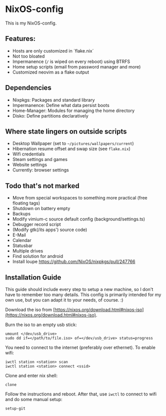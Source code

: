# NixOS-config

This is my NixOS-config.

## Features:

- Hosts are only customized in ´flake.nix´
- Not too bloated
- Impermanence (`/` is wiped on every reboot) using BTRFS
- Home setup scripts (email from password manager and more)
- Customized neovim as a flake output

## Dependencies

- Nixpkgs: Packages and standard library
- Impermanence: Define what data persist boots
- Home-Manager: Modules for managing the home directory
- Disko: Define partitions declaratively

## Where state lingers on outside scripts

- Desktop Wallpaper (set to `~/pictures/wallpapers/current`)
- Hibernation resume offset and swap size (see `flake.nix`)
- Wifi credentials
- Steam settings and games
- Website settings
- Currently: browser settings

## Todo that's not marked

- Move from special workspaces to something more practical (free floating tags)
- Shutdown on battery empty
- Backups
- Modify vimium-c source default config (background/settings.ts)
- Debugger record script
- (Modify gtk(/its apps') source code)
- E-Mail
- Calendar
- Statusbar
- Multiple drives
- Find solution for android
- Install loupe https://github.com/NixOS/nixpkgs/pull/247766

## Installation Guide

This guide should include every step to setup a new machine, so I don't have to remember too many details. This config is primarily intended for my own use, but you can adapt it to your needs, of course. :)

Download the iso from [https://nixos.org/download.html#nixos-iso](https://nixos.org/download.html#nixos-iso).

Burn the iso to an empty usb stick:
```
umount </dev/usb_drive>
sudo dd if=</path/to/file.iso> of=</dev/usb_drive> status=progress
```

You need to connect to the internet (preferably over ethernet). To enable wifi:
```
iwctl station <station> scan
iwctl station <station> connect <ssid>
```

Clone and enter nix shell:
```
clone
```

Follow the instructions and reboot. After that, use `iwctl` to connect to wifi and do some manual setup:
```
setup-git
```
